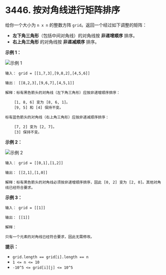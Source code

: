 # 3446. 按对角线进行矩阵排序

给你一个大小为 `n x n` 的整数方阵 `grid`。返回一个经过如下调整的矩阵：

- **左下角三角形**（包括中间对角线）的对角线按 **非递增顺序** 排序。
- **右上角三角形** 的对角线按 **非递减顺序** 排序。

**示例 1：**

![示例 1](https://assets.leetcode.com/uploads/2024/12/29/4052example1drawio.png)

```()
输入： grid = [[1,7,3],[9,8,2],[4,5,6]]

输出： [[8,2,3],[9,6,7],[4,5,1]]

解释：标有黑色箭头的对角线（左下角三角形）应按非递增顺序排序：

    [1, 8, 6] 变为 [8, 6, 1]。
    [9, 5] 和 [4] 保持不变。

标有蓝色箭头的对角线（右上角三角形）应按非递减顺序排序：

    [7, 2] 变为 [2, 7]。
    [3] 保持不变。
```

**示例 2：**

![示例 2](https://assets.leetcode.com/uploads/2024/12/29/4052example2adrawio.png)

```()
输入： grid = [[0,1],[1,2]]

输出： [[2,1],[1,0]]

解释：标有黑色箭头的对角线必须按非递增顺序排序，因此 [0, 2] 变为 [2, 0]。其他对角线已经符合要求。
```

**示例 3：**

```()
输入： grid = [[1]]

输出： [[1]]

解释：

只有一个元素的对角线已经符合要求，因此无需修改。
```

**提示：**

- `grid.length == grid[i].length == n`
- `1 <= n <= 10`
- `-10^5 <= grid[i][j] <= 10^5`
